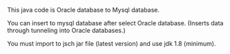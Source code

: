 This java code is Oracle database to Mysql database.

You can insert to mysql database after select Oracle database.
(Inserts data through tunneling into Oracle databases.)

You must import to jsch jar file (latest version) and use jdk 1.8 (minimum).
